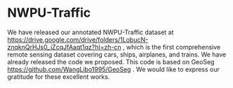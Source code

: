 # NWPU-Traffic
We have released our annotated NWPU-Traffic dataset at https://drive.google.com/drive/folders/1LobucN-znqknQrHJs0_jZcqJfAaqt1qz?hl=zh-cn , which is the first comprehensive remote sensing dataset covering cars, ships, airplanes, and trains. We have already released the code we proposed.
This code is based on GeoSeg https://github.com/WangLibo1995/GeoSeg . We would like to express our gratitude for these excellent works.
